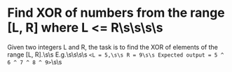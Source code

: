 # Find XOR of numbers from the range [L, R] where L <= R\s\s\s\s

Given two integers L and R, the task is to find the XOR of elements of the range [L, R].\s\s
E.g.\s\s\s\s
`<L = 5,\s\s
R = 9\s\s
Expected output = 5 ^ 6 ^ 7 ^ 8 ^ 9>`\s\s
